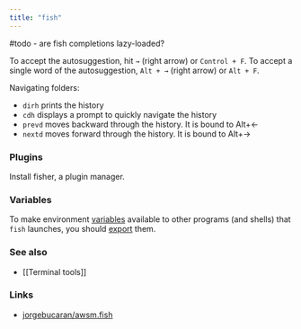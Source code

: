 ```yaml
---
title: "fish"
---
```


#todo - are fish completions lazy-loaded?

To accept the autosuggestion, hit `→` (right arrow) or `Control + F`. To accept a single word of the autosuggestion, `Alt + →` (right arrow) or `Alt + F`.

Navigating folders:
- `dirh` prints the history
- `cdh` displays a prompt to quickly navigate the history
- `prevd` moves backward through the history. It is bound to Alt+←
- `nextd` moves forward through the history. It is bound to Alt+→

### Plugins
Install fisher, a plugin manager.

### Variables
To make environment [variables](https://fishshell.com/docs/current/language.html#variables) available to other programs (and shells) that `fish` launches, you should [export](https://fishshell.com/docs/current/language.html#variables-export) them.

### See also
- [[Terminal tools]]

### Links
- [jorgebucaran/awsm.fish](https://github.com/jorgebucaran/awsm.fish)

